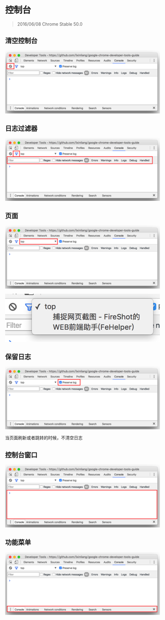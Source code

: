 <!--
[console]
-->
# 控制台
> 2016/06/08 Chrome Stable 50.0

<!--
-->
## 清空控制台

![](../images/4-1.png)

<!--
-->
## 日志过滤器

![](../images/4-2.png)

<!--
[iframe]
-->
## 页面

![](../images/4-3.png)

![](../images/4-3-1.png)

<!--
-->
## 保留日志

![](../images/4-4.png)

当页面刷新或者跳转的时候，不清空日志

<!--
-->
## 控制台窗口

![](../images/4-5.png)

<!--
-->
## 功能菜单

![](../images/4-6.png)
